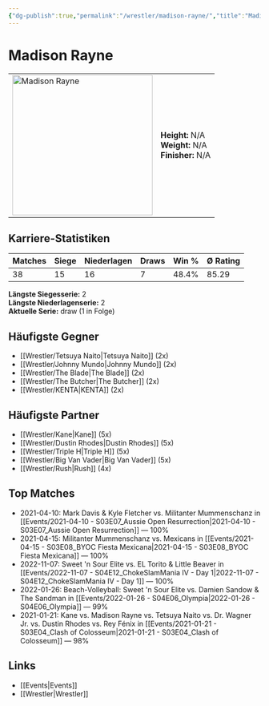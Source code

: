 ```yaml
---
{"dg-publish":true,"permalink":"/wrestler/madison-rayne/","title":"Madison Rayne","tags":["wrestler"],"noteIcon":""}
---
```



# Madison Rayne

<table>
        <tr>
        <td><img src="https://github.com/CptSpaulding1980/choke-slam-wrestling/releases/download/images/Madison_Rayne.png" width="280" alt="Madison Rayne"></td>
        <td>
        <b>Height:</b> N/A<br>
        <b>Weight:</b> N/A<br>
        <b>Finisher:</b> N/A<br>
        </td>
        </tr>
        </table>
        
## Karriere-Statistiken

| Matches | Siege | Niederlagen | Draws | Win % | Ø Rating |
|---------|-------|-------------|-------|-------|-----------|
| 38 | 15 | 16 | 7 | 48.4% | 85.29 |

**Längste Siegesserie:** 2<br>**Längste Niederlagenserie:** 2<br>**Aktuelle Serie:** draw (1 in Folge)


## Häufigste Gegner
- [[Wrestler/Tetsuya Naito\|Tetsuya Naito]] (2x)
- [[Wrestler/Johnny Mundo\|Johnny Mundo]] (2x)
- [[Wrestler/The Blade\|The Blade]] (2x)
- [[Wrestler/The Butcher\|The Butcher]] (2x)
- [[Wrestler/KENTA\|KENTA]] (2x)

## Häufigste Partner
- [[Wrestler/Kane\|Kane]] (5x)
- [[Wrestler/Dustin Rhodes\|Dustin Rhodes]] (5x)
- [[Wrestler/Triple H\|Triple H]] (5x)
- [[Wrestler/Big Van Vader\|Big Van Vader]] (5x)
- [[Wrestler/Rush\|Rush]] (4x)

## Top Matches
- 2021-04-10: Mark Davis & Kyle Fletcher vs. Militanter Mummenschanz in [[Events/2021-04-10 - S03E07_Aussie Open Resurrection\|2021-04-10 - S03E07_Aussie Open Resurrection]] — 100%
- 2021-04-15: Militanter Mummenschanz vs. Mexicans in [[Events/2021-04-15 - S03E08_BYOC Fiesta Mexicana\|2021-04-15 - S03E08_BYOC Fiesta Mexicana]] — 100%
- 2022-11-07: Sweet 'n Sour Elite vs. EL Torito & Little Beaver in [[Events/2022-11-07 - S04E12_ChokeSlamMania IV - Day 1\|2022-11-07 - S04E12_ChokeSlamMania IV - Day 1]] — 100%
- 2022-01-26: Beach-Volleyball: Sweet 'n Sour Elite vs. Damien Sandow & The Sandman in [[Events/2022-01-26 - S04E06_Olympia\|2022-01-26 - S04E06_Olympia]] — 99%
- 2021-01-21: Kane vs. Madison Rayne vs. Tetsuya Naito vs. Dr. Wagner Jr. vs. Dustin Rhodes vs. Rey Fénix in [[Events/2021-01-21 - S03E04_Clash of Colosseum\|2021-01-21 - S03E04_Clash of Colosseum]] — 98%

## Links
- [[Events\|Events]]
- [[Wrestler\|Wrestler]]
